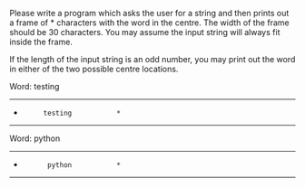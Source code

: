 Please write a program which asks the user for a string and then prints out a frame of * characters with the word in the centre. The width of the frame should be 30 characters. You may assume the input string will always fit inside the frame.

If the length of the input string is an odd number, you may print out the word in either of the two possible centre locations.

Word: testing

******************************
*          testing           *
******************************

Word: python

******************************
*           python           *
******************************